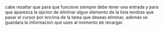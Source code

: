 cabe resaltar que para que funcione siempre debe tener una entrada y para que aparezca la opcion de eliminar algun elemento de la lista tendras que pasar el cursor por encima de la tarea que deseas eliminar, ademas se guardara la informacion que uses al momento de recargar. 
